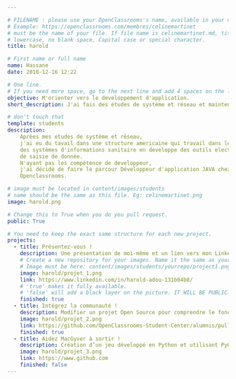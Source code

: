 ```yaml
---

# FILENAME : please use your OpenClassrooms's name, available in your url.
# Example: https://openclassrooms.com/membres/celinemartinet
# must be the name of your file. If file name is celinemartinet.md, title is celinemartinet.
# lowercase, no blank space, Capital case or special character.
title: harold

# First name or full name
name: Hassane
date: 2018-12-16 12:22

# One line.
# If you need more space, go to the next line and add 4 spaces on the left, as in 'description'.
objective: M'orienter vers le developpement d'application.
short_description: J'ai fais des études de système et réseau et maintenant je souhaite m'orienter vers le developpemnt d'application.

# don't touch that
template: students
description:
    Aprèes mes etudes de système et réseau, 
    j'ai eu du tavail dans une structure americaine qui travail dans le domaine     du renforcement 
    des systèmes d'informations sanitaire en developpe des outils electronique 
    de saisie de donnée. 
    N'ayant pas les compétence de developpeur,
    j'ai décidé de faire le parcour Développeur d'application JAVA chez
    Openclassrooms.

# image must be located in content/images/students
# name should be the same as this file. Eg: celinemartinet.png
image: harold.png

# Change this to True when you do you pull request.
public: True

# You need to keep the exact same structure for each new project.
projects:
  - title: Présentez-vous !
    description: Une présentation de moi-même et un lien vers mon LinkedIn.
    # Create a new repository for your images. Name it the same as your nickname and profile picture.
    # Image must be here: content/images/students/yourrepo/project1.png
    image: harold/projet_1.png
    link: https://www.linkedin.com/in/harold-adou-131b04b8/
    # 'true' makes it fully available.
    # 'false' will add a black layer on the picture. IT WILL BE PUBLIC!
    finished: true
  - title: Intégrez la communauté !
    description: Modifier un projet Open Source pour comprendre le fonctionnement de Git, de Github et des pull requests. 
    image: harold/projet_2.png
    link: https://github.com/OpenClassrooms-Student-Center/alumnis/pull/1238
    finished: true
  - title: Aidez MacGyver à sortir !
    description: Création d’un jeu développé en Python et utilisant PyGame.
    image: harold/projet_3.png
    link: https://www.github.com
    finished: false
---
```

